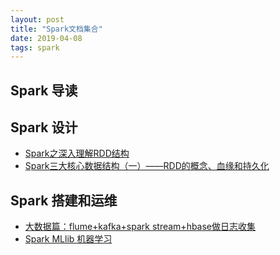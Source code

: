 ```yaml
---
layout: post
title: "Spark文档集合"
date: 2019-04-08
tags: spark
---
```



## Spark 导读


## Spark 设计
* [Spark之深入理解RDD结构](https://blog.csdn.net/u011094454/article/details/78992293)
* [Spark三大核心数据结构（一）——RDD的概念、血缘和持久化](https://blog.csdn.net/wx1528159409/article/details/87106727)


## Spark 搭建和运维
* [大数据篇：flume+kafka+spark stream+hbase做日志收集](https://blog.csdn.net/yc_1993/article/details/80865009#11-flume-%E7%AE%80%E4%BB%8B)
* [Spark MLlib 机器学习](https://www.cnblogs.com/swordfall/p/9456222.html)



